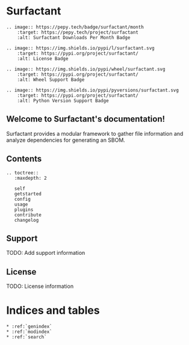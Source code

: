 # Surfactant

```{eval-rst}
.. image:: https://pepy.tech/badge/surfactant/month
    :target: https://pepy.tech/project/surfactant
    :alt: Surfactant Downloads Per Month Badge

.. image:: https://img.shields.io/pypi/l/surfactant.svg
    :target: https://pypi.org/project/surfactant/
    :alt: License Badge

.. image:: https://img.shields.io/pypi/wheel/surfactant.svg
    :target: https://pypi.org/project/surfactant/
    :alt: Wheel Support Badge

.. image:: https://img.shields.io/pypi/pyversions/surfactant.svg
    :target: https://pypi.org/project/surfactant/
    :alt: Python Version Support Badge
```

## Welcome to Surfactant's documentation!

Surfactant provides a modular framework to gather file information and analyze dependencies for generating an SBOM.

## Contents

```{eval-rst}
.. toctree::
   :maxdepth: 2

   self
   getstarted
   config
   usage
   plugins
   contribute
   changelog
```

## Support

TODO: Add support information

## License

TODO: License information

# Indices and tables

```{eval-rst}
* :ref:`genindex`
* :ref:`modindex`
* :ref:`search`
```
